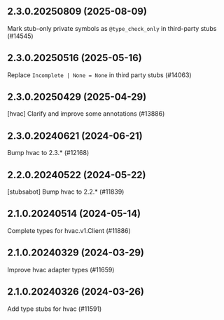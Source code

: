 ## 2.3.0.20250809 (2025-08-09)

Mark stub-only private symbols as `@type_check_only` in third-party stubs (#14545)

## 2.3.0.20250516 (2025-05-16)

Replace `Incomplete | None = None` in third party stubs (#14063)

## 2.3.0.20250429 (2025-04-29)

[hvac] Clarify and improve some annotations (#13886)

## 2.3.0.20240621 (2024-06-21)

Bump hvac to 2.3.* (#12168)

## 2.2.0.20240522 (2024-05-22)

[stubsabot] Bump hvac to 2.2.* (#11839)

## 2.1.0.20240514 (2024-05-14)

Complete types for hvac.v1.Client (#11886)

## 2.1.0.20240329 (2024-03-29)

Improve hvac adapter types (#11659)

## 2.1.0.20240326 (2024-03-26)

Add type stubs for hvac (#11591)

